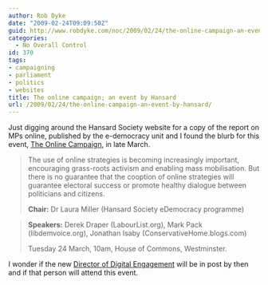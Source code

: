 ```yaml
---
author: Rob Dyke
date: "2009-02-24T09:09:50Z"
guid: http://www.robdyke.com/noc/2009/02/24/the-online-campaign-an-event-by-hansard/
categories:
  - No Overall Control
id: 370
tags:
- campaigning
- parliament
- politics
- websites
title: The online campaign; an event by Hansard
url: /2009/02/24/the-online-campaign-an-event-by-hansard/
---
```

Just digging around the Hansard Society website for a copy of the report on MPs online, published by the e-democracy unit and I found the blurb for this event, [The Online Campaign](http://hansardsociety.org.uk/blogs/upcoming_events/archive/2009/01/29/the-online-campaign-solution-or-smokescreen.aspx), in late March.

> The use of online strategies is becoming increasingly important, encouraging grass-roots activism and enabling mass mobilisation. But there is no guarantee that the cooption of online strategies will guarantee electoral success or promote healthy dialogue between politicians and citizens.
> 
> **Chair:** Dr Laura Miller (Hansard Society eDemocracy programme)
  
> **Speakers:** Derek Draper (<span class="new">LabourList</span>.org), Mark Pack (libdemvoice.org), Jonathan Isaby (ConservativeHome.blogs.com)
> 
> Tuesday 24 March, 10am, House of Commons, Westminster.

I wonder if the new [Director of Digital Engagement](http://www.careers.civil-service.gov.uk/index.asp?txtNavID=113&txtOverRideDocID=48837 "Job Post at Civil Service Careers") will be in post by then and if that person will attend this event.